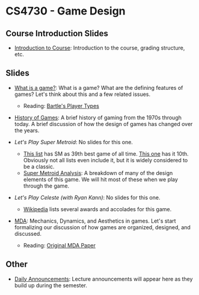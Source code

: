 CS4730 - Game Design
===============================

<a name="introduction"></a>Course Introduction Slides
--------------------------------------- 

- [Introduction to Course](./00-courseIntro.pptx): Introduction to the course, grading structure, etc.


<a name="introduction"></a>Slides
--------------------------------------- 

- [What is a game?](./WhatIsAGame.pptx): What is a game? What are the defining features of games? Let's think about this and a few related issues.
	- Reading: [Bartle's Player Types](../readings/Bartle_1996.pdf)

- [History of Games](./HistoryOfGames.pptx): A brief history of gaming from the 1970s through today. A brief discussion of how the design of games has changed over the years.

- *Let's Play Super Metroid*: No slides for this one.
	- [This list](https://www.popularmechanics.com/culture/gaming/g134/the-100-greatest-video-games-of-all-time/?slide=62) has SM as 39th best game of all time. [This one](https://www.polygon.com/features/2017/12/1/16707720/the-500-best-games-of-all-time-100-1) has it 10th. Obviously not all lists even include it, but it is widely considered to be a classic.
	- [Super Metroid Analysis](https://www.gamasutra.com/blogs/HugoBille/20120114/90903/The_Invisible_Hand_of_Super_Metroid.php#:~:text=The%20design%20of%20Super%20Metroid,clearly%20meant%20to%20be%20played.): A breakdown of many of the design elements of this game. We will hit most of these when we play through the game.

- *Let's Play Celeste (with Ryan Kann)*: No slides for this one.
	- [Wikipedia](https://en.wikipedia.org/wiki/Celeste_(video_game)) lists several awards and accolades for this game.

- [MDA](./MDA.pptx): Mechanics, Dynamics, and Aesthetics in games. Let's start formalizing our discussion of how games are organized, designed, and discussed.
	- Reading: [Original MDA Paper](../readings/MDA.pdf)	


<a name="introduction"></a>Other
--------------------------------------- 

- [Daily Announcements](./dailyAnnouncements.pptx): Lecture announcements will appear here as they build up during the semester.

